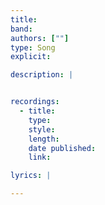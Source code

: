 ```yaml
---
title: 
band: 
authors: [""]
type: Song
explicit: 

description: |


recordings:
  - title: 
    type: 
    style: 
    length: 
    date published: 
    link: 

lyrics: |

---
```

